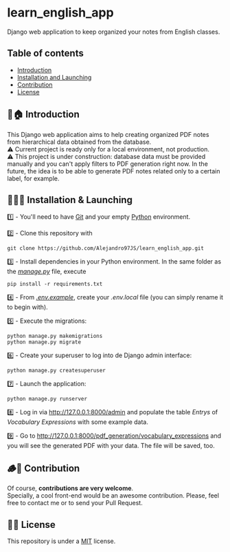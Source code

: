 # learn_english_app
Django web application to keep organized your notes from English classes.

## Table of contents

* [Introduction](#-introduction)  
* [Installation and Launching](#-installation--launching)  
* [Contribution](#-contribution)  
* [License](#-license)  

## 👋🏠 Introduction

This Django web application aims to help creating organized PDF notes from hierarchical data obtained from the database.  
⚠️ Current project is ready only for a local environment, not production.  
⚠️ This project is under construction: database data must be provided manually and you can't apply filters to PDF generation right now. In the future, the idea is to be able to generate PDF notes related only to a certain label, for example.

## 🚀🧑‍🚀 Installation & Launching
1️⃣ - You'll need to have [Git](https://git-scm.com/) and your empty [Python](https://www.python.org/) environment.  

2️⃣ - Clone this repository with 
```shell
git clone https://github.com/Alejandro97JS/learn_english_app.git
```

3️⃣ - Install dependencies in your Python environment. In the same folder as the [_manage.py_](manage.py) file, execute 
```shell
pip install -r requirements.txt
```

4️⃣ - From [_.env.example_](.env.example), create your _.env.local_ file (you can simply rename it to begin with).  

5️⃣ - Execute the migrations:
```shell
python manage.py makemigrations
python manage.py migrate
```

6️⃣ - Create your superuser to log into de Django admin interface:
```shell
python manage.py createsuperuser
```

7️⃣ - Launch the application:
```shell
python manage.py runserver
```

8️⃣ - Log in via http://127.0.0.1:8000/admin and populate the table _Entrys_ of _Vocabulary Expressions_ with some example data.  

9️⃣ - Go to http://127.0.0.1:8000/pdf_generation/vocabulary_expressions and you will see the generated PDF with your data. The file will be saved, too.  

## 🪵🦫 Contribution
Of course, **contributions are very welcome**.  
Specially, a cool front-end would be an awesome contribution.
Please, feel free to contact me or to send your Pull Request.

## 📒📜 License
This repository is under a [MIT](./LICENSE) license.
